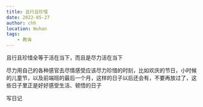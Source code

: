 ```yaml
---
title: 且行且珍惜
date: 2022-05-27
author: chh
location: Wuhan
tags:
    - 教诲
---
```


且行且珍惜全等于活在当下，而且是尽力活在当下

尽力用自己的各种感官去尽情感受应该尽力珍惜的时刻，比如欢庆的节日，小时候的儿童节，以及前端班的最后一个月，这样的日子以后还会有，不要再放过了，这些日子里正是好好感受生活、顿悟的日子

写日记

